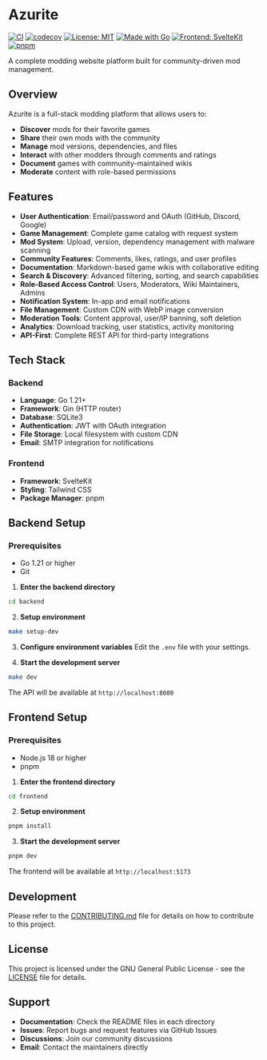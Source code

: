 # Azurite
[![CI](https://github.com/AbstractMelon/Azurite/actions/workflows/ci.yml/badge.svg)](https://github.com/AbstractMelon/Azurite/actions/workflows/ci.yml)
[![codecov](https://codecov.io/gh/AbstractMelon/Azurite/branch/main/graph/badge.svg)](https://codecov.io/gh/AbstractMelon/Azurite)
[![License: MIT](https://img.shields.io/badge/License-MIT-blue.svg)](LICENSE)
[![Made with Go](https://img.shields.io/badge/Made%20with-Go-00ADD8?logo=go&logoColor=white)](https://go.dev/)
[![Frontend: SvelteKit](https://img.shields.io/badge/Frontend-SvelteKit-FF3E00?logo=svelte&logoColor=white)](https://kit.svelte.dev/)
[![pnpm](https://img.shields.io/badge/Package%20Manager-pnpm-%23F69220?logo=pnpm&logoColor=white)](https://pnpm.io/)

A complete modding website platform built for community-driven mod management.

## Overview

Azurite is a full-stack modding platform that allows users to:
- **Discover** mods for their favorite games
- **Share** their own mods with the community
- **Manage** mod versions, dependencies, and files
- **Interact** with other modders through comments and ratings
- **Document** games with community-maintained wikis
- **Moderate** content with role-based permissions

## Features

- **User Authentication**: Email/password and OAuth (GitHub, Discord, Google)
- **Game Management**: Complete game catalog with request system
- **Mod System**: Upload, version, dependency management with malware scanning
- **Community Features**: Comments, likes, ratings, and user profiles
- **Documentation**: Markdown-based game wikis with collaborative editing
- **Search & Discovery**: Advanced filtering, sorting, and search capabilities
- **Role-Based Access Control**: Users, Moderators, Wiki Maintainers, Admins
- **Notification System**: In-app and email notifications
- **File Management**: Custom CDN with WebP image conversion
- **Moderation Tools**: Content approval, user/IP banning, soft deletion
- **Analytics**: Download tracking, user statistics, activity monitoring
- **API-First**: Complete REST API for third-party integrations

## Tech Stack

### Backend
- **Language**: Go 1.21+
- **Framework**: Gin (HTTP router)
- **Database**: SQLite3
- **Authentication**: JWT with OAuth integration
- **File Storage**: Local filesystem with custom CDN
- **Email**: SMTP integration for notifications

### Frontend
- **Framework**: SvelteKit
- **Styling**: Tailwind CSS
- **Package Manager**: pnpm

## Backend Setup

### Prerequisites

- Go 1.21 or higher
- Git

1. **Enter the backend directory**
```bash
cd backend
```

2. **Setup environment**
```bash
make setup-dev
```

3. **Configure environment variables**
Edit the `.env` file with your settings.

4. **Start the development server**
```bash
make dev
```

The API will be available at `http://localhost:8080`

## Frontend Setup

### Prerequisites

- Node.js 18 or higher
- pnpm

1. **Enter the frontend directory**
```bash
cd frontend
```

2. **Setup environment**
```bash
pnpm install
```

3. **Start the development server**
```bash
pnpm dev
```

The frontend will be available at `http://localhost:5173`

## Development

Please refer to the [CONTRIBUTING.md](CONTRIBUTING.md) file for details on how to contribute to this project.

## License

This project is licensed under the GNU General Public License - see the [LICENSE](LICENSE) file for details.

## Support

- **Documentation**: Check the README files in each directory
- **Issues**: Report bugs and request features via GitHub Issues
- **Discussions**: Join our community discussions
- **Email**: Contact the maintainers directly
